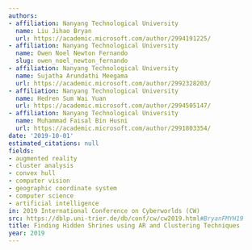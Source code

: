 ```yaml
---
authors:
- affiliation: Nanyang Technological University
  name: Liu Jihao Bryan
  url: https://academic.microsoft.com/author/2994191225/
- affiliation: Nanyang Technological University
  name: Owen Noel Newton Fernando
  slug: owen_noel_newton_fernando
- affiliation: Nanyang Technological University
  name: Sujatha Arundathi Meegama
  url: https://academic.microsoft.com/author/2992328203/
- affiliation: Nanyang Technological University
  name: Hedren Sum Wai Yuan
  url: https://academic.microsoft.com/author/2994505147/
- affiliation: Nanyang Technological University
  name: Muhammad Faisal Bin Husni
  url: https://academic.microsoft.com/author/2991803354/
date: '2019-10-01'
estimated_citations: null
fields:
- augmented reality
- cluster analysis
- convex hull
- computer vision
- geographic coordinate system
- computer science
- artificial intelligence
in: 2019 International Conference on Cyberworlds (CW)
src: https://dblp.uni-trier.de/db/conf/cw/cw2019.html#BryanFMYH19
title: Finding Hidden Shrines using AR and Clustering Techniques
year: 2019
---
```

